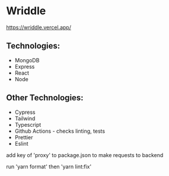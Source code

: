 # Wriddle
https://wriddle.vercel.app/

## Technologies:
- MongoDB
- Express
- React
- Node

## Other Technologies:
- Cypress
- Tailwind
- Typescript
- Github Actions - checks linting, tests
- Prettier
- Eslint

add key of 'proxy' to package.json to make requests to backend

run 'yarn format' then 'yarn lint:fix'
